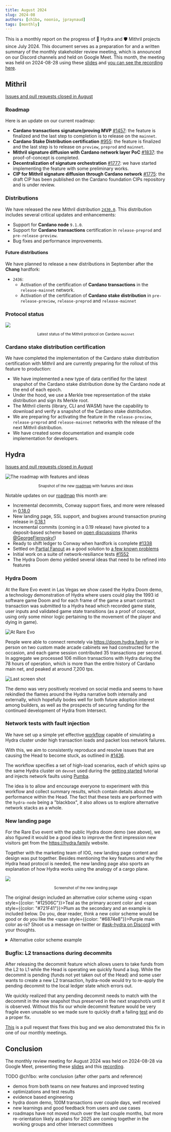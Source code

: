 ```yaml
---
title: August 2024
slug: 2024-08
authors: [ch1bo, noonio, jpraynaud]
tags: [monthly]
---
```


This is a monthly report on the progress of 🐲 Hydra and 🛡 Mithril projects since July 2024. This document serves as a preparation for and a written summary of the monthly stakeholder review meeting, which is announced on our Discord channels and held on Google Meet. This month, the meeting was held on 2024-08-28 using these [slides][slides] and [you can see the recording here][recording].

## Mithril

[Issues and pull requests closed in August](https://github.com/input-output-hk/mithril/issues?q=is%3Aclosed+sort%3Aupdated-desc+closed%3A2024-07-31..2024-08-31)

### Roadmap

Here is an update on our current roadmap:
- **Cardano transactions signature/proving MVP** [#1457](https://github.com/input-output-hk/mithril/issues/1457): the feature is finalized and the last step to completion is to release on the `mainnet`.
- **Cardano Stake Distribution certification** [#955](https://github.com/input-output-hk/mithril/issues/955): the feature is finalized and the last step is to release on `preview`, `preprod` and `mainnet`.
- **Mithril signature diffusion with Cardano network layer PoC** [#1837](https://github.com/input-output-hk/mithril/issues/1837): the proof-of-concept is completed.
- **Decentralization of signature orchestration** [#1777](https://github.com/input-output-hk/mithril/issues/1777): we have started implementing the feature with some preliminary works. 
- **CIP for Mithril signature diffusion through Cardano network** [#1775](https://github.com/input-output-hk/mithril/issues/1775): the draft CIP has been published on the Cardano foundation CIPs repository and is under review.

### Distributions

We have released the new Mithril distribution [`2430.0`](https://github.com/input-output-hk/mithril/releases/tag/2430.0). This distribution includes several critical updates and enhancements:
- Support for **Cardano node** `9.1.0`.
- Support for **Cardano transactions** certification in `release-preprod` and `pre-release-preview`.
- Bug fixes and performance improvements.

#### Future distributions

We have planned to release a new distributions in September after the **Chang** hardfork:
- `2436`:
  - Activation of the certification of **Cardano transactions** in the `release-mainnet` network.
  - Activation of the certification of **Cardano stake distribution** in `pre-release-preview`, `release-preprod` and `release-mainnet`

### Protocol status

![](img/2024-08-mithril-protocol-status.png)
<small><center>Latest status of the Mithril protocol on Cardano `mainnet`</center></small>

### Cardano stake distribution certification

We have completed the implementation of the Cardano stake distribution certification with Mithril and are currently preparing for the rollout of this feature to production:

- We have implemented a new type of data certified for the latest snapshot of the Cardano stake distribution done by the Cardano node at the end of each epoch.
- Under the hood, we use a Merkle tree representation of the stake distribution and sign its Merkle root.
- The Mithril clients (library, CLI and WASM) have the capability to download and verify a snapshot of the Cardano stake distribution.
- We are preparing for activating the feature in the `release-preview`, `release-preprod` and `release-mainnet` networks with the release of the next Mithril distribution.
- We have created some documentation and example code implementation for developers.

## Hydra

[Issues and pull requests closed in August](https://github.com/cardano-scaling/hydra/issues?q=is%3Aclosed+sort%3Aupdated-desc+closed%3A2024-07-31..2024-08-31)


![The roadmap with features and ideas](./img/2024-08-hydra-roadmap.jpg)
<small><center>Snapshot of the new [roadmap](https://github.com/orgs/cardano-scaling/projects/7/views/1) with features and ideas</center></small>

Notable updates on our [roadmap](https://github.com/orgs/cardano-scaling/projects/7/views/1) this month are:
- Incremental decommits, Conway support fixes, and more were released in [0.18.0](https://github.com/cardano-scaling/hydra/releases/tag/0.18.0)
- New landing page, SSL support, and bugixes around transaction pruning release in [0.18.1](https://github.com/cardano-scaling/hydra/releases/tag/0.18.1)
- Incremental commits (coming in a 0.19 release) have pivoted to a deposit-based scheme based on [open discussions](https://github.com/cardano-scaling/hydra/issues/199) (thanks [@GeorgeFlerovsky!](https://github.com/GeorgeFlerovsky))
- Ready to shift ledger to Conway when hardfork is complete [#1338](https://github.com/cardano-scaling/hydra/pull/1338)
- Settled on [Partial Fanout](https://github.com/cardano-scaling/hydra/issues/1468) as a good solution to [a few known problems](https://hydra.family/head-protocol/docs/known-issues#head-protocol-limits)
- Initial work on a suite of network-resiliance tests [#1552](https://github.com/cardano-scaling/hydra/pull/1552)
- The Hydra Doom demo yielded several ideas that need to be refined into features

### Hydra Doom

At the Rare Evo event in Las Vegas we show cased the Hydra Doom demo, a technology demonstration of Hydra where users could play the 1993 id software game Doom and for each frame of the game a smart contract transaction was submitted to a Hydra head which recorded game state, user inputs and validated game state transitions (as a proof of concept, using only some minor logic pertaining to the movement of the player and dying in game).

![At Rare Evo](https://github.com/user-attachments/assets/d897190d-ece6-4fa6-b0f0-ec214a58d0e2)

People were able to connect remotely via https://doom.hydra.family or in person on two custom made arcade cabinets we had constructed for the occasion, and each game session contributed 35 transactions per second. In aggregate we processed 106 million transactions with Hydra during the 78 hours of operation, which is more than the entire history of Cardano main net, and peaked at around 7,200 tps. 

![Last screen shot](https://github.com/user-attachments/assets/f0b1430a-1cdf-4c48-839d-b6d217c8279a)

The demo was very positively received on social media and seems to have rekindled the flames around the Hydra narrative both internally and externally, which hopefully bodes well for both future adoption interest among builders, as well as the prospects of securing funding for the continued development of Hydra from Intersect. 

### Network tests with fault injection

We have set up a simple yet effective [workflow](https://github.com/cardano-scaling/hydra/blob/master/.github/workflows/network-test.yaml) capable of simulating a Hydra cluster under high transaction loads and packet loss network failures.

With this, we aim to consistently reproduce and resolve issues that are causing the Head to become stuck, as outlined in [#1436](https://github.com/cardano-scaling/hydra/issues/1436).

The workflow specifies a set of high-load scenarios, each of which spins up the same Hydra cluster on `devnet` used during the [getting started](https://hydra.family/head-protocol/docs/getting-started) tutorial and injects network faults using [Pumba](https://github.com/alexei-led/pumba).

The idea is to allow and encourage everyone to experiment with this workflow and collect summary results, which contain details about the performance within the Head. The fact that these tests are performed with the `hydra-node` being a "blackbox", it also allows us to explore alternative network stacks as a whole.

### New landing page

For the Rare Evo event with the public Hydra doom demo (see above), we also figured it would be a good idea to improve the first impression new visitors get from the https://hydra.family website.

Together with the marketing team of IOG, new landing page content and design was put together. Besides mentioning the key features and why the Hydra head protocol is needed, the new landing page also sports an explanation of how Hydra works using the analogy of a cargo plane.

![](img/2024-08-hydra-landing-page.png)
<small><center>Screenshot of the new landing page</center></small>

The original design included an alternative color scheme using <span style={{color: "#12506C"}}>Teal</span> as the primary accent color and <span style={{color: "#721F41"}}>Plum</span> as the secondary and an example is included below. Do you, dear reader, think a new color scheme would be good or do you like the <span style={{color: "#6874e8"}}>Purple</span> main color as-is? Shoot us a message on twitter or [#ask-hydra on Discord](https://discord.com/invite/Qq5vNTg9PT) with your thoughts.

<details>
<summary>Alternative color scheme example</summary>

![](img/2024-08-hydra-other-color-scheme.png)

</details>

### Bugfix: L2 transactions during decommits 

After releasing the decommit feature which allows users to take funds from the L2 to L1 while the Head is operating we quickly found a bug. While the decommit is pending (funds not yet taken out of the Head) and some user wants to create a new L2 transaction, hydra-node would try to re-apply the pending decommit to the local ledger state which errors out.

We quickly realized that any pending decommit needs to match with the decommit in the new snapshot thus preserved in the next snapshot/s until it is observed. Without this fix our whole decommit feature would be very fragile even unusable so we made sure to quickly draft a failing [test](https://github.com/cardano-scaling/hydra/pull/1540/files#diff-3479844ad82c0fd2f7af59c36f930cdb540876b9cf4201d67a41da83688500a9R440) and do a proper fix.

[This](https://github.com/cardano-scaling/hydra/pull/1540) is a pull request that fixes this bug and we also demonstrated this fix in one of our monthly meetings.

## Conclusion

The monthly review meeting for August 2024 was held on 2024-08-28 via Google Meet,
presenting these [slides][slides] and this [recording][recording].

TODO @ch1bo: write conclusion (after other parts and reference)
- demos from both teams on new features and improved testing
- optimizations and test results
- evidence based engineering
- hydra doom demo, 100M transactions over couple days, well received
- new learnings and good feedback from users and use cases
- roadmaps have not moved much over the last couple months, but more re-orientation likely as plans for 2025 are coming together in the working groups and other Intersect committees

[slides]: https://docs.google.com/presentation/d/106NA1xtpuIcnC86HawBzpxY9VLexzOOxcfPD3dyoAg8
[recording]: https://drive.google.com/file/d/1Hi9AiI9cmIWXcN5xPTu3gl-KbyW-wm0K
